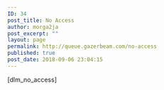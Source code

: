 ```yaml
---
ID: 34
post_title: No Access
author: morga2ja
post_excerpt: ""
layout: page
permalink: http://queue.gazerbeam.com/no-access
published: true
post_date: 2018-09-06 23:04:15
---
```

[dlm_no_access]